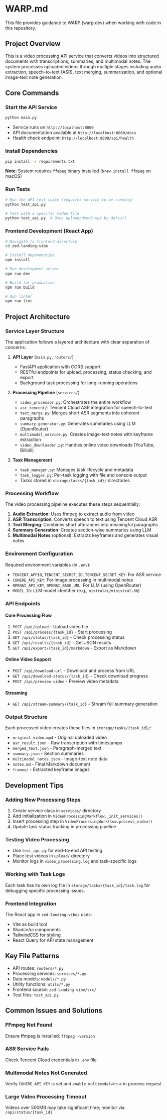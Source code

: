 # WARP.md

This file provides guidance to WARP (warp.dev) when working with code in this repository.

## Project Overview

This is a video processing API service that converts videos into structured documents with transcriptions, summaries, and multimodal notes. The system processes uploaded videos through multiple stages including audio extraction, speech-to-text (ASR), text merging, summarization, and optional image-text note generation.

## Core Commands

### Start the API Service
```bash
python main.py
```
- Service runs on `http://localhost:8000`
- API documentation available at `http://localhost:8000/docs`
- Health check endpoint: `http://localhost:8000/api/health`

### Install Dependencies
```bash
pip install -r requirements.txt
```
**Note**: System requires `ffmpeg` binary installed (`brew install ffmpeg` on macOS)

### Run Tests
```bash
# Run the API test suite (requires service to be running)
python test_api.py

# Test with a specific video file
python test_api.py  # Uses upload/demo3.mp4 by default
```

### Frontend Development (React App)
```bash
# Navigate to frontend directory
cd zed-landing-vibe

# Install dependencies
npm install

# Run development server
npm run dev

# Build for production
npm run build

# Run linter
npm run lint
```

## Project Architecture

### Service Layer Structure
The application follows a layered architecture with clear separation of concerns:

1. **API Layer** (`main.py`, `routers/`)
   - FastAPI application with CORS support
   - RESTful endpoints for upload, processing, status checking, and export
   - Background task processing for long-running operations

2. **Processing Pipeline** (`services/`)
   - `video_processor.py`: Orchestrates the entire workflow
   - `asr_tencent/`: Tencent Cloud ASR integration for speech-to-text
   - `text_merge.py`: Merges short ASR segments into coherent paragraphs
   - `summary_generator.py`: Generates summaries using LLM (OpenRouter)
   - `multimodal_service.py`: Creates image-text notes with keyframe extraction
   - `video_downloader.py`: Handles online video downloads (YouTube, Bilibili)

3. **Task Management**
   - `task_manager.py`: Manages task lifecycle and metadata
   - `task_logger.py`: Per-task logging with file and console output
   - Tasks stored in `storage/tasks/{task_id}/` directories

### Processing Workflow
The video processing pipeline executes these steps sequentially:

1. **Audio Extraction**: Uses ffmpeg to extract audio from video
2. **ASR Transcription**: Converts speech to text using Tencent Cloud ASR
3. **Text Merging**: Combines short utterances into meaningful paragraphs
4. **Summary Generation**: Creates section-wise summaries using LLM
5. **Multimodal Notes** (optional): Extracts keyframes and generates visual notes

### Environment Configuration
Required environment variables (in `.env`):
- `TENCENT_APPID`, `TENCENT_SECRET_ID`, `TENCENT_SECRET_KEY`: For ASR service
- `COHERE_API_KEY`: For image processing in multimodal notes
- `OPENAI_API_KEY`, `OPENAI_BASE_URL`: For LLM (using OpenRouter)
- `MODEL_ID`: LLM model identifier (e.g., `mistralai/ministral-8b`)

### API Endpoints

#### Core Processing Flow
1. `POST /api/upload` - Upload video file
2. `POST /api/process/{task_id}` - Start processing
3. `GET /api/status/{task_id}` - Check processing status
4. `GET /api/results/{task_id}` - Get JSON results
5. `GET /api/export/{task_id}/markdown` - Export as Markdown

#### Online Video Support
- `POST /api/download-url` - Download and process from URL
- `GET /api/download-status/{task_id}` - Check download progress
- `POST /api/preview-video` - Preview video metadata

#### Streaming
- `GET /api/stream-summary/{task_id}` - Stream full summary generation

### Output Structure
Each processed video creates these files in `storage/tasks/{task_id}/`:
- `original_video.mp4` - Original uploaded video
- `asr_result.json` - Raw transcription with timestamps
- `merged_text.json` - Paragraph-merged text
- `summary.json` - Section summaries
- `multimodal_notes.json` - Image-text note data
- `notes.md` - Final Markdown document
- `frames/` - Extracted keyframe images

## Development Tips

### Adding New Processing Steps
1. Create service class in `services/` directory
2. Add initialization in `VideoProcessingWorkflow._init_services()`
3. Insert processing step in `VideoProcessingWorkflow.process_video()`
4. Update task status tracking in processing pipeline

### Testing Video Processing
- Use `test_api.py` for end-to-end API testing
- Place test videos in `upload/` directory
- Monitor logs in `video_processing.log` and task-specific logs

### Working with Task Logs
Each task has its own log file in `storage/tasks/{task_id}/task.log` for debugging specific processing issues.

### Frontend Integration
The React app in `zed-landing-vibe/` uses:
- Vite as build tool
- Shadcn/ui components
- TailwindCSS for styling
- React Query for API state management

## Key File Patterns
- API routes: `routers/*.py`
- Processing services: `services/*.py`
- Data models: `models/*.py`
- Utility functions: `utils/*.py`
- Frontend source: `zed-landing-vibe/src/`
- Test files: `test_api.py`

## Common Issues and Solutions

### FFmpeg Not Found
Ensure ffmpeg is installed: `ffmpeg -version`

### ASR Service Fails
Check Tencent Cloud credentials in `.env` file

### Multimodal Notes Not Generated
Verify `COHERE_API_KEY` is set and `enable_multimodal=true` in process request

### Large Video Processing Timeout
Videos over 500MB may take significant time; monitor via `/api/status/{task_id}`
